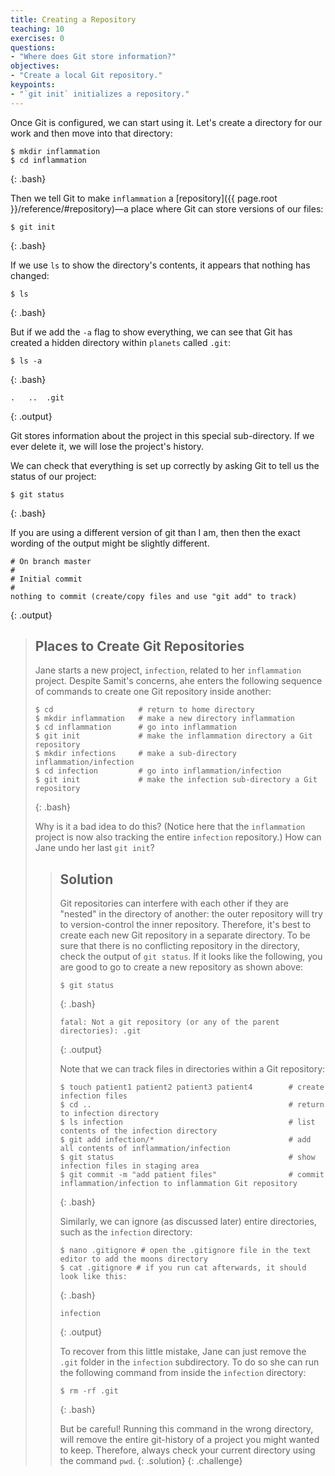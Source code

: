 ```yaml
---
title: Creating a Repository
teaching: 10
exercises: 0
questions:
- "Where does Git store information?"
objectives:
- "Create a local Git repository."
keypoints:
- "`git init` initializes a repository."
---
```


Once Git is configured,
we can start using it.
Let's create a directory for our work and then move into that directory:

~~~
$ mkdir inflammation
$ cd inflammation
~~~
{: .bash}

Then we tell Git to make `inflammation` a [repository]({{ page.root }}/reference/#repository)—a place where
Git can store versions of our files:

~~~
$ git init
~~~
{: .bash}

If we use `ls` to show the directory's contents,
it appears that nothing has changed:

~~~
$ ls
~~~
{: .bash}

But if we add the `-a` flag to show everything,
we can see that Git has created a hidden directory within `planets` called `.git`:

~~~
$ ls -a
~~~
{: .bash}

~~~
.	..	.git
~~~
{: .output}

Git stores information about the project in this special sub-directory.
If we ever delete it,
we will lose the project's history.

We can check that everything is set up correctly
by asking Git to tell us the status of our project:

~~~
$ git status
~~~
{: .bash}

If you are using a different version of git than I am, then then the exact
wording of the output might be slightly different.

~~~
# On branch master
#
# Initial commit
#
nothing to commit (create/copy files and use "git add" to track)
~~~
{: .output}

> ## Places to Create Git Repositories
>
> Jane starts a new project, `infection`, related to her `inflammation` project.
> Despite Samit's concerns, ahe enters the following sequence of commands to
> create one Git repository inside another:
>
> ~~~
> $ cd                   # return to home directory
> $ mkdir inflammation   # make a new directory inflammation
> $ cd inflammation      # go into inflammation
> $ git init             # make the inflammation directory a Git repository
> $ mkdir infections     # make a sub-directory inflammation/infection
> $ cd infection         # go into inflammation/infection
> $ git init             # make the infection sub-directory a Git repository
> ~~~
> {: .bash}
>
> Why is it a bad idea to do this? (Notice here that the `inflammation` project is now also tracking the entire `infection` repository.)
> How can Jane undo her last `git init`?
>
> > ## Solution
> >
> > Git repositories can interfere with each other if they are "nested" in the
> > directory of another: the outer repository will try to version-control
> > the inner repository. Therefore, it's best to create each new Git
> > repository in a separate directory. To be sure that there is no conflicting
> > repository in the directory, check the output of `git status`. If it looks
> > like the following, you are good to go to create a new repository as shown
> > above:
> >
> > ~~~
> > $ git status
> > ~~~
> > {: .bash}
> > ~~~
> > fatal: Not a git repository (or any of the parent directories): .git
> > ~~~
> > {: .output}
> >
> > Note that we can track files in directories within a Git repository:
> >
> > ~~~
> > $ touch patient1 patient2 patient3 patient4        # create infection files
> > $ cd ..                                            # return to infection directory
> > $ ls infection                                     # list contents of the infection directory
> > $ git add infection/*                              # add all contents of inflammation/infection
> > $ git status                                       # show infection files in staging area
> > $ git commit -m "add patient files"                # commit inflammation/infection to inflammation Git repository
> > ~~~
> > {: .bash}
> >
> > Similarly, we can ignore (as discussed later) entire directories, such as the `infection` directory:
> >
> > ~~~
> > $ nano .gitignore # open the .gitignore file in the text editor to add the moons directory
> > $ cat .gitignore # if you run cat afterwards, it should look like this:
> > ~~~
> > {: .bash}
> >
> > ~~~
> > infection
> > ~~~
> > {: .output}
> >
> > To recover from this little mistake, Jane can just remove the `.git`
> > folder in the `infection` subdirectory. To do so she can run the following command from inside the `infection` directory:
> >
> > ~~~
> > $ rm -rf .git
> > ~~~
> > {: .bash}
> >
> > But be careful! Running this command in the wrong directory, will remove
> > the entire git-history of a project you might wanted to keep. Therefore, always check your current directory using the
> > command `pwd`.
> {: .solution}
{: .challenge}
